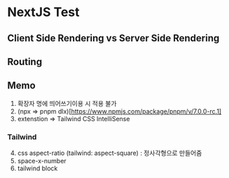 # NextJS Test

## Client Side Rendering vs Server Side Rendering

## Routing

## Memo

1. 확장자 명에 띄어쓰기이용 시 적용 불가
2. (npx => pnpm dlx)[https://www.npmjs.com/package/pnpm/v/7.0.0-rc.1]
3. extenstion => Tailwind CSS IntelliSense

### Tailwind

4. css aspect-ratio (tailwind: aspect-square) : 정사각형으로 만들어줌
5. space-x-number
6. tailwind block
